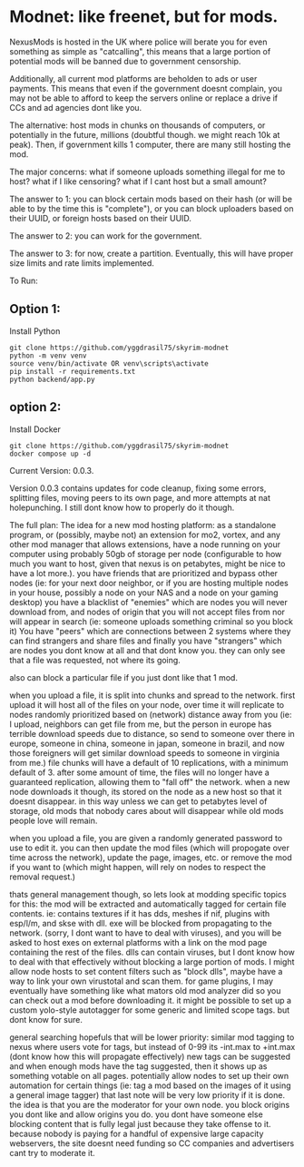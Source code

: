 # Modnet: like freenet, but for mods.

NexusMods is hosted in the UK where police will berate you for even something as simple as "catcalling", this means that a large portion of potential mods will be banned due to government censorship.

Additionally, all current mod platforms are beholden to ads or user payments. This means that even if the government doesnt complain, you may not be able to afford to keep the servers online or replace a drive if CCs and ad agencies dont like you.

The alternative: host mods in chunks on thousands of computers, or potentially in the future, millions (doubtful though. we might reach 10k at peak). Then, if government kills 1 computer, there are many still hosting the mod.

The major concerns: what if someone uploads something illegal for me to host? what if I like censoring? what if I cant host but a small amount?

The answer to 1: you can block certain mods based on their hash (or will be able to by the time this is "complete"), or you can block uploaders based on their UUID, or foreign hosts based on their UUID.

The answer to 2: you can work for the government.

The answer to 3: for now, create a partition. Eventually, this will have proper size limits and rate limits implemented.


To Run: 
## Option 1:
Install Python
```
git clone https://github.com/yggdrasil75/skyrim-modnet
python -m venv venv
source venv/bin/activate OR venv\scripts\activate
pip install -r requirements.txt
python backend/app.py
```
## option 2:
Install Docker

```
git clone https://github.com/yggdrasil75/skyrim-modnet
docker compose up -d
```
Current Version: 0.0.3.

Version 0.0.3 contains updates for code cleanup, fixing some errors, splitting files, moving peers to its own page, and more attempts at nat holepunching. I still dont know how to properly do it though.









The full plan:
The idea for a new mod hosting platform:
as a standalone program, or (possibly, maybe not) an extension for mo2, vortex, and any other mod manager that allows extensions, have a node running on your computer using probably 50gb of storage per node (configurable to how much you want to host, given that nexus is on petabytes, might be nice to have a lot more.).
you have friends that are prioritized and bypass other nodes (ie: for your next door neighbor, or if you are hosting multiple nodes in your house, possibly a node on your NAS and a node on your gaming desktop)
you have a blacklist of "enemies" which are nodes you will never download from, and nodes of origin that you will not accept files from nor will appear in search (ie: someone uploads something criminal so you block it)
You have "peers" which are connections between 2 systems where they can find strangers and share files
and finally you have "strangers" which are nodes you dont know at all and that dont know you. they can only see that a file was requested, not where its going.

also can block a particular file if you just dont like that 1 mod.

when you upload a file, it is split into chunks and spread to the network. first upload it will host all of the files on your node, over time it will replicate to nodes randomly prioritized based on (network) distance away from you (ie: I upload, neighbors can get file from me, but the person in europe has terrible download speeds due to distance, so send to someone over there in europe, someone in china, someone in japan, someone in brazil, and now those foreigners will get similar download speeds to someone in virginia from me.)
file chunks will have a default of 10 replications, with a minimum default of 3.
after some amount of time, the files will no longer have a guaranteed replication, allowing them to "fall off" the network. when a new node downloads it though, its stored on the node as a new host so that it doesnt disappear. in this way unless we can get to petabytes level of storage, old mods that nobody cares about will disappear while old mods people love will remain.

when you upload a file, you are given a randomly generated password to use to edit it. you can then update the mod files (which will propogate over time across the network), update the page, images, etc. or remove the mod if you want to (which might happen, will rely on nodes to respect the removal request.)

thats general management though, so lets look at modding specific topics for this:
the mod will be extracted and automatically tagged for certain file contents. ie: contains textures if it has dds, meshes if nif, plugins with esp/l/m, and skse with dll.
exe will be blocked from propagating to the network. (sorry, I dont want to have to deal with viruses), and you will be asked to host exes on external platforms with a link on the mod page containing the rest of the files.
dlls can contain viruses, but I dont know how to deal with that effectively without blocking a large portion of mods. I might allow node hosts to set content filters such as "block dlls", maybe have a way to link your own virustotal and scan them.
for game plugins, I may eventually have something like what mators old mod analyzer did so you can check out a mod before downloading it.
it might be possible to set up a custom yolo-style autotagger for some generic and limited scope tags. but dont know for sure.

general searching hopefuls that will be lower priority:
similar mod tagging to nexus where users vote for tags, but instead of 0-99 its -int.max to +int.max (dont know how this will propagate effectively)
new tags can be suggested and when enough mods have the tag suggested, then it shows up as something votable on all pages.
potentially allow nodes to set up their own automation for certain things (ie: tag a mod based on the images of it using a general image tagger)
that last note will be very low priority if it is done.
the idea is that you are the moderator for your own node. you block origins you dont like and allow origins you do. you dont have someone else blocking content that is fully legal just because they take offense to it. because nobody is paying for a handful of expensive large capacity webservers, the site doesnt need funding so CC companies and advertisers cant try to moderate it.
